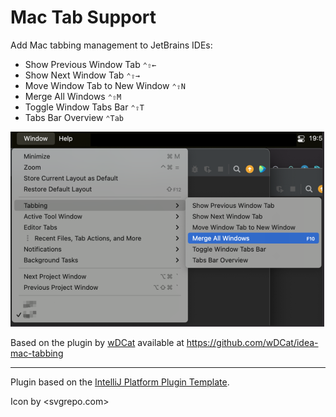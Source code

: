 # Mac Tab Support

<!-- Plugin description -->

Add Mac tabbing management to JetBrains IDEs:

- Show Previous Window Tab `⌃⇧←`
- Show Next Window Tab `⌃⇧→`
- Move Window Tab to New Window `⌃⇧N`
- Merge All Windows `⌃⇧M`
- Toggle Window Tabs Bar `⌃⇧T`
- Tabs Bar Overview `⌃Tab`

<img alt="Preview" height="312" src="https://raw.githubusercontent.com/mallowigi/mac-tabs-jetbrains/main/img/preview.png" width="502"/>

Based on the plugin by [wDCat](https://github.com/wDCat) available at <https://github.com/wDCat/idea-mac-tabbing>

<!-- Plugin description end -->

---
Plugin based on the [IntelliJ Platform Plugin Template][template].

[template]: https://github.com/JetBrains/intellij-platform-plugin-template

Icon by <svgrepo.com>
